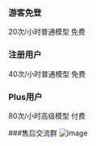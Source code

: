 ### 游客免登
20次/小时普通模型 免费

### 注册用户
40次/小时普通模型 免费

### Plus用户
80次/小时高级模型 付费

###售后交流群
![image](https://github.com/user-attachments/assets/b5af1e56-428f-4a11-8933-ba5959f6220f)

